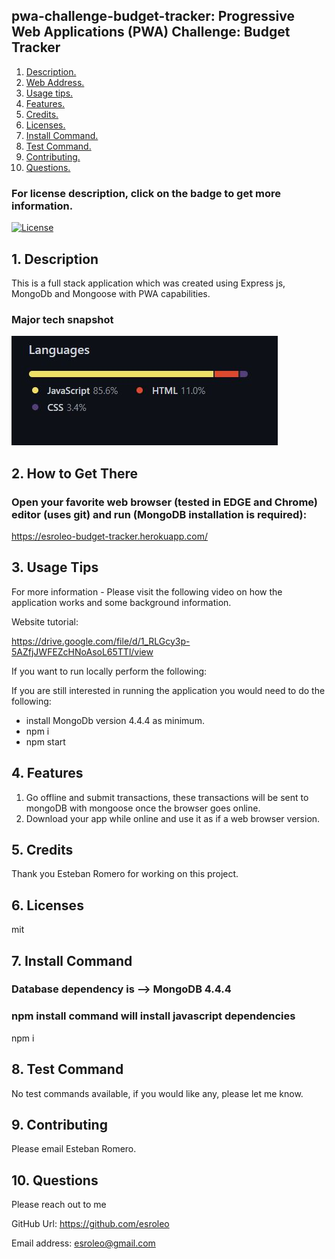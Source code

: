 ## pwa-challenge-budget-tracker: Progressive Web Applications (PWA) Challenge: Budget Tracker

1. [ Description. ](#desc)
2. [ Web Address. ](#web-address)
3. [ Usage tips. ](#usage)
4. [ Features. ](#features)
5. [ Credits. ](#credits)
6. [ Licenses. ](#licenses)
7. [ Install Command. ](#commandInstall)
8. [ Test Command. ](#commandTest)
9. [ Contributing. ](#contributing)
9. [ Questions. ](#questions)

### For license description, click on the badge to get more information.
[![License](https://img.shields.io/badge/License-MIT%20-blue.svg)](https://opensource.org/licenses/mit)

<a name="desc"></a>
## 1. Description

This is a full stack application which was created using Express js, MongoDb and Mongoose with PWA capabilities.

### Major tech snapshot

![tech](./assets/images/technology-used.JPG?raw=true "tech-used.JPG")

<a name="web-address"></a>
## 2. How to Get There

### Open your favorite web browser (tested in EDGE and Chrome) editor (uses git) and run (MongoDB installation is required):

https://esroleo-budget-tracker.herokuapp.com/


<a name="usage"></a>
## 3. Usage Tips

For more information - Please visit the following video on how the application works and some background information.

Website tutorial: 

https://drive.google.com/file/d/1_RLGcy3p-5AZfjJWFEZcHNoAsoL65TTl/view

If you want to run locally perform the following:

If you are still interested in running the application you would need to do the following:
* install MongoDb version 4.4.4 as minimum.
* npm i
* npm start

<a name="features"></a>
## 4. Features

1) Go offline and submit transactions, these transactions will be sent to mongoDB with mongoose once the browser goes online.
2) Download your app while online and use it as if a web browser version.

<a name="credits"></a>
## 5. Credits

Thank you Esteban Romero for working on this project.

<a name="licenses"></a>
## 6. Licenses

mit

<a name="commandInstall"></a>
## 7. Install Command

### Database dependency is --> MongoDB 4.4.4  
### npm install command will install javascript dependencies

npm i

<a name="commandTest"></a>
## 8. Test Command

No test commands available, if you would like any, please let me know.

<a name="contributing"></a>
## 9. Contributing

Please email Esteban Romero.

<a name="questions"></a>
## 10. Questions

Please reach out to me

GitHub Url: https://github.com/esroleo

Email address: esroleo@gmail.com


